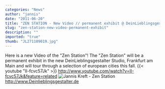 ```yaml
---
categories: "News"
author: "jannis"
date: "2011-06-20"
title: "ZEN STATION - New Video // permanent exhibit @ DeinLieblingsgestalter Studio Frankfurt"
slug: "zen-station-new-video-permanent-exhibit"
description: ""
imported: "true"
thumb: "JL271109019.jpg"
---
```



Here is a new Video of the "Zen Station"!
The "Zen Station" will be a permanent exhibit in the new DeinLieblingsgestalter Studio, Frankfurt am Main and will tour through a selection of european cities this fall.
{{< youtube "II-fcvc57Jk" >}}
<http://www.youtube.com/watch?v=II-fcvc57Jk&feature=related>
![Jannis Kreft - Zen Station](JL271109019.jpg) 
<http://www.Deinlieblingsgestalter.de>

